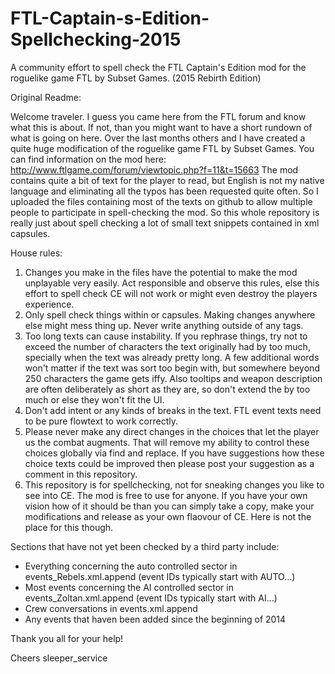 FTL-Captain-s-Edition-Spellchecking-2015
========================================
A community effort to spell check the FTL Captain's Edition mod for the roguelike game FTL by Subset Games.
(2015 Rebirth Edition)

Original Readme:

Welcome traveler. I guess you came here from the FTL forum and know what this is about. If not, than you might want to have a short rundown of what is going on here. Over the last months others and I have created a quite huge modification of the roguelike game FTL by Subset Games. You can find information on the mod here: http://www.ftlgame.com/forum/viewtopic.php?f=11&t=15663 The mod contains quite a bit of text for the player to read, but English is not my native language and eliminating all the typos has been requested quite often. So I uploaded the files containing most of the texts on github to allow multiple people to participate in spell-checking the mod. So this whole repository is really just about spell checking a lot of small text snippets contained in xml capsules.

House rules:

1. Changes you make in the files have the potential to make the mod unplayable very easily. Act responsible and observe this rules, else this effort to spell check CE will not work or might even destroy the players experience.
2. Only spell check things within <text> or <tooltip> capsules. Making changes anywhere else might mess thing up. Never write anything outside of any tags.
3. Too long texts can cause instability. If you rephrase things, try not to exceed the number of characters the text originally had by too much, specially when the text was already pretty long. A few additional words won't matter if the text was sort too begin with, but somewhere beyond 250 characters the game gets iffy. Also tooltips and weapon description are often deliberately as short as they are, so don't extend the by too much or else they won't fit the UI.
4. Don't add intent or any kinds of breaks in the text. FTL event texts need to be pure flowtext to work correctly.
5. Please never make any direct changes in the choices that let the player us the combat augments. That will remove my ability to control these choices globally via find and replace. If you have suggestions how these choice texts could be improved then please post your suggestion as a comment in this repository.
6. This repository is for spellchecking, not for sneaking changes you like to see into CE. The mod is free to use for anyone. If you have your own vision how of it should be than you can simply take a copy, make your modifications and release as your own flaovour of CE. Here is not the place for this though.

Sections that have not yet been checked by a third party include:
- Everything concerning the auto controlled sector in events_Rebels.xml.append (event IDs typically start with AUTO...)
- Most events concerning the AI controlled sector in events_Zoltan.xml.append (event IDs typically start with AI...)
- Crew conversations in events.xml.append
- Any events that haven been added since the beginning of 2014

Thank you all for your help!

Cheers
sleeper_service
